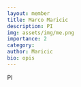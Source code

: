 ```yaml
---
layout: member
title: Marco Maricic
description: PI
img: assets/img/me.png
importance: 2
category:
author: Maricic
bio: opis
---
```


PI

